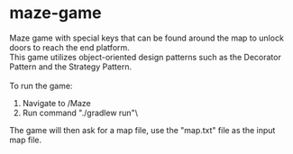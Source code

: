 # maze-game

Maze game with special keys that can be found around the map to unlock doors to reach the end platform.\
This game utilizes object-oriented design patterns such as the Decorator Pattern and the Strategy Pattern.\
\
To run the game:
1. Navigate to /Maze
2. Run command "./gradlew run"\

The game will then ask for a map file, use the "map.txt" file as the input map file.

